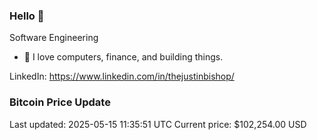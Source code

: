 ### Hello 🤙  

Software Engineering

- 🔭 I love computers, finance, and building things.
  
LinkedIn: https://www.linkedin.com/in/thejustinbishop/  



























































































































### Bitcoin Price Update
Last updated: 2025-05-15 11:35:51 UTC
Current price: $102,254.00 USD
